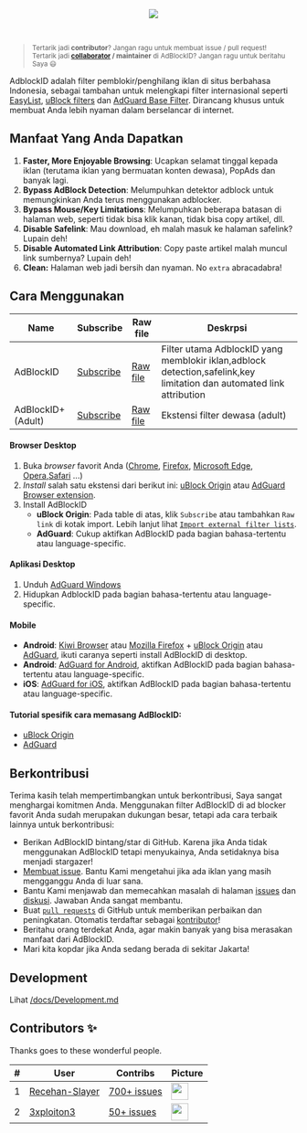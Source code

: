 <p align="center"><img src="https://i.imgur.com/iQB1Uti.jpg" /></p>
<br />

> <sup>Tertarik jadi **contributor**? Jangan ragu untuk membuat issue / pull request!
> <br>
> Tertarik jadi **[collaborator](https://help.github.com/en/github/setting-up-and-managing-your-github-user-account/permission-levels-for-a-user-account-repository#collaborator-access-on-a-repository-owned-by-a-user-account) / maintainer** di AdBlockID? Jangan ragu untuk beritahu Saya 😃</sup>

AdblockID adalah filter pemblokir/penghilang iklan di situs berbahasa Indonesia, sebagai tambahan untuk melengkapi filter internasional seperti [EasyList](https://github.com/easylist/easylist), [uBlock filters](https://github.com/uBlockOrigin/uAssets) dan [AdGuard Base Filter](https://github.com/AdguardTeam/AdguardFilters). Dirancang khusus untuk membuat Anda lebih nyaman dalam berselancar di internet.


## Manfaat Yang Anda Dapatkan
1. **Faster, More Enjoyable Browsing**: Ucapkan selamat tinggal kepada iklan (terutama iklan yang bermuatan konten dewasa), PopAds dan banyak lagi.
2. **Bypass AdBlock Detection**: Melumpuhkan detektor adblock untuk memungkinkan Anda terus menggunakan adblocker.
3. **Bypass Mouse/Key Limitations**: Melumpuhkan beberapa batasan di halaman web, seperti tidak bisa klik kanan, tidak bisa copy artikel, dll.
4. **Disable Safelink**: Mau download, eh malah masuk ke halaman safelink? Lupain deh!
5. **Disable Automated Link Attribution**: Copy paste artikel malah muncul link sumbernya? Lupain deh!
6. **Clean:** Halaman web jadi bersih dan nyaman. No `extra` abracadabra!


## Cara Menggunakan

| Name               | Subscribe | Raw file | Deskrpsi |
| ------------------ | --------- | -------- | -------- |
| AdBlockID          | [Subscribe][ABID_Subs] | [Raw file][ABID_Raw] | Filter utama AdblockID yang memblokir iklan,adblock detection,safelink,key limitation dan automated link attribution |
| AdBlockID+ (Adult) | [Subscribe][ABID-ADULT_Subs] | [Raw file][ABID-ADULT_Raw] | Ekstensi filter dewasa (adult) |

#### Browser Desktop
1. Buka *browser* favorit Anda ([Chrome](https://www.google.com/chrome/), [Firefox](https://www.mozilla.org/firefox/), [Microsoft Edge](https://www.microsoft.com/en-us/edge), [Opera](http://www.opera.com/),[Safari](https://www.apple.com/safari/) ...)
2. *Install* salah satu ekstensi dari berikut ini: [uBlock Origin](https://github.com/gorhill/uBlock#installation) atau [AdGuard Browser extension](https://adguard.com/en/adguard-browser-extension/overview.html).
3. Install AdBlockID
   - **uBlock Origin**: Pada table di atas, klik `Subscribe` atau tambahkan `Raw link` di kotak import. Lebih lanjut lihat [`Import external filter lists`][uBoImport].
   - **AdGuard**: Cukup aktifkan AdBlockID pada bagian bahasa-tertentu atau language-specific.

#### Aplikasi Desktop
1. Unduh [AdGuard Windows](https://adguard.com/id/adguard-windows/overview.html)
2. Hidupkan AdblockID pada bagian bahasa-tertentu atau language-specific.

#### Mobile
- **Android**: [Kiwi Browser](https://kiwibrowser.com) atau [Mozilla Firefox](https://mozilla.org/firefox) + [uBlock Origin](https://ublockorigin.com) atau [AdGuard](https://adguard.com/id/adguard-browser-extension/overview.html), ikuti caranya seperti install AdBlockID di desktop.
- **Android**: [AdGuard for Android](https://adguard.com/en/adguard-android/overview.html), aktifkan AdBlockID pada bagian bahasa-tertentu atau language-specific.
- **iOS**: [AdGuard for iOS](https://adguard.com/en/adguard-ios/overview.html), aktifkan AdBlockID pada bagian bahasa-tertentu atau language-specific.

#### Tutorial spesifik cara memasang AdBlockID:
- [uBlock Origin](/docs/uBlock.md)
- [AdGuard](/docs/Adguard.md)

[ABID_Subs]: https://subscribe.adblockplus.org/?location=https://raw.githubusercontent.com/realodix/AdBlockID/master/output/adblockid.txt&title=AdBlockID
[ABID_Raw]: https://raw.githubusercontent.com/realodix/AdBlockID/master/output/adblockid.txt
[ABID-ADULT_Subs]: https://subscribe.adblockplus.org/?location=https://raw.githubusercontent.com/realodix/AdBlockID/master/output/adblockid-plus_adult.txt&title=AdBlockID%20Plus%20%28Adult%29
[ABID-ADULT_Raw]: https://raw.githubusercontent.com/realodix/AdBlockID/master/output/adblockid-plus_adult.txt
[uBoImport]: https://github.com/gorhill/uBlock/wiki/Filter-lists-from-around-the-web


## Berkontribusi
Terima kasih telah mempertimbangkan untuk berkontribusi, Saya sangat menghargai komitmen Anda. Menggunakan filter AdBlockID di ad blocker favorit Anda sudah merupakan dukungan besar, tetapi ada cara terbaik lainnya untuk berkontribusi:

- Berikan AdBlockID bintang/star di GitHub. Karena jika Anda tidak menggunakan AdBlockID tetapi menyukainya, Anda setidaknya bisa menjadi stargazer!
- [Membuat issue][GHIssuesNew]. Bantu Kami mengetahui jika ada iklan yang masih mengganggu Anda di luar sana.
- Bantu Kami menjawab dan memecahkan masalah di halaman [issues][GHIssuesPage] dan [diskusi][GHDiscussionsPage]. Jawaban Anda sangat membantu.
- Buat [`pull requests`][GHGlossaryPullReq] di GitHub untuk memberikan perbaikan dan peningkatan. Otomatis terdaftar sebagai [kontributor][GHContributorsPage]!
- Beritahu orang terdekat Anda, agar makin banyak yang bisa merasakan manfaat dari AdBlockID.
- Mari kita kopdar jika Anda sedang berada di sekitar Jakarta!

[GHIssuesNew]: https://github.com/realodix/AdBlockID/issues/new/choose
[GHIssuesPage]: https://github.com/realodix/AdBlockID/issues
[GHDiscussionsPage]: https://github.com/realodix/AdBlockID/discussions
[GHContributorsPage]: https://github.com/realodix/AdBlockID/graphs/contributors
[GHGlossaryPullReq]: https://docs.github.com/en/get-started/quickstart/github-glossary#pull-request


## Development
Lihat [/docs/Development.md](/docs/Development.md)


## Contributors ✨

Thanks goes to these wonderful people.

| # | User | Contribs | Picture |
| - | ---- | -------- | ------- |
| 1 | [Recehan-Slayer](https://github.com/Recehan-Slayer) | [700+ issues][createdByRecehanSlayer] | <img width="30" height="30" src="https://avatars0.githubusercontent.com/u/9379770?s=30&v=4"> |
| 2 | [3xploiton3](https://github.com/3xploiton3) | [50+ issues][createdBy3xploiton3] | <img width="30" height="30" src="https://avatars3.githubusercontent.com/u/19517680?s=30&v=4"> |

[createdByRecehanSlayer]: https://github.com/realodix/AdBlockID/issues?q=is%3Aissue+author%3ARecehan-Slayer
[createdBy3xploiton3]: https://github.com/realodix/AdBlockID/issues?q=is%3Aissue+author%3A3xploiton3
